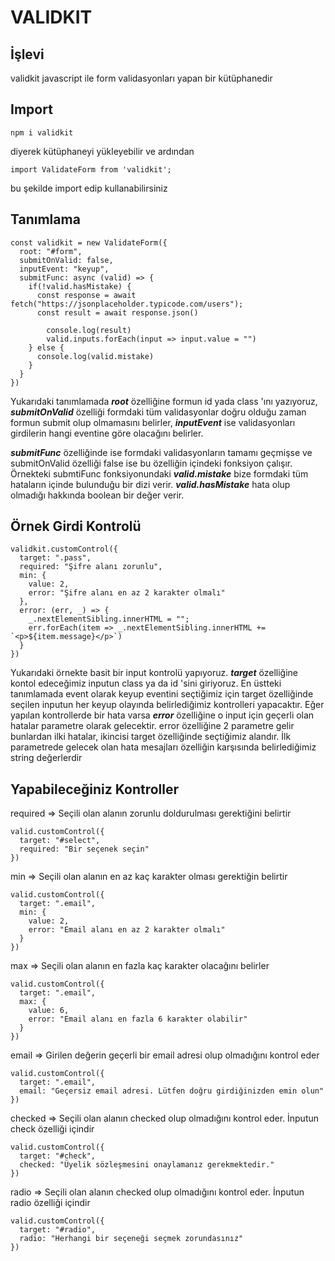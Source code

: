 # VALIDKIT

## İşlevi
validkit javascript ile form validasyonları yapan bir kütüphanedir

## Import
```
npm i validkit
```
diyerek kütüphaneyi yükleyebilir ve ardından
```
import ValidateForm from 'validkit';
```
bu şekilde import edip kullanabilirsiniz

## Tanımlama
```
const validkit = new ValidateForm({
  root: "#form",
  submitOnValid: false,
  inputEvent: "keyup",
  submitFunc: async (valid) => {
    if(!valid.hasMistake) {
      const response = await fetch("https://jsonplaceholder.typicode.com/users");
      const result = await response.json()

        console.log(result)
        valid.inputs.forEach(input => input.value = "")
    } else {
      console.log(valid.mistake)
    }
  }
})
```

Yukarıdaki tanımlamada ***root*** özelliğine formun id yada class 'ını yazıyoruz, ***submitOnValid*** özelliği formdaki tüm validasyonlar doğru olduğu zaman formun submit olup olmamasını belirler, ***inputEvent*** ise validasyonları girdilerin hangi eventine göre olacağını belirler.

***submitFunc*** özelliğinde ise formdaki validasyonların tamamı geçmişse ve submitOnValid özelliği false ise bu özelliğin içindeki fonksiyon çalışır. Örnekteki submtiFunc fonksiyonundaki ***valid.mistake*** bize formdaki tüm hataların içinde bulunduğu bir dizi verir. ***valid.hasMistake*** hata olup olmadığı hakkında boolean bir değer verir.

## Örnek Girdi Kontrolü
```
validkit.customControl({
  target: ".pass",
  required: "Şifre alanı zorunlu",
  min: {
    value: 2,
    error: "Şifre alanı en az 2 karakter olmalı"
  },
  error: (err, _) => {
    _.nextElementSibling.innerHTML = "";
    err.forEach(item => _.nextElementSibling.innerHTML += `<p>${item.message}</p>`)
  }
})
```
Yukarıdaki örnekte basit bir input kontrolü yapıyoruz. ***target*** özelliğine kontol edeceğimiz inputun class ya da id 'sini giriyoruz. En üstteki tanımlamada event olarak keyup eventini seçtiğimiz için target özelliğinde seçilen inputun her keyup olayında belirlediğimiz kontrolleri yapacaktır. Eğer yapılan kontrollerde bir hata varsa ***error*** özelliğine o input için geçerli olan hatalar parametre olarak gelecektir. error özelliğine 2 parametre gelir bunlardan ilki hatalar, ikincisi target özelliğinde seçtiğimiz alandır. İlk parametrede gelecek olan hata mesajları özelliğin karşısında belirlediğimiz string değerlerdir

## Yapabileceğiniz Kontroller
required => Seçili olan alanın zorunlu doldurulması gerektiğini belirtir
```
valid.customControl({
  target: "#select",
  required: "Bir seçenek seçin"
})
```

min => Seçili olan alanın en az kaç karakter olması gerektiğin belirtir
```
valid.customControl({
  target: ".email",
  min: {
    value: 2,
    error: "Email alanı en az 2 karakter olmalı"
  }
})
```

max => Seçili olan alanın en fazla kaç karakter olacağını belirler
```
valid.customControl({
  target: ".email",
  max: {
    value: 6,
    error: "Email alanı en fazla 6 karakter olabilir"
  }
})
```

email => Girilen değerin geçerli bir email adresi olup olmadığını kontrol eder
```
valid.customControl({
  target: ".email",
  email: "Geçersiz email adresi. Lütfen doğru girdiğinizden emin olun"
})
```

checked => Seçili olan alanın checked olup olmadığını kontrol eder. İnputun check özelliği içindir
```
valid.customControl({
  target: "#check",
  checked: "Üyelik sözleşmesini onaylamanız gerekmektedir."
})
```

radio => Seçili olan alanın checked olup olmadığını kontrol eder. İnputun radio özelliği içindir
```
valid.customControl({
  target: "#radio",
  radio: "Herhangi bir seçeneği seçmek zorundasınız"
})
```

